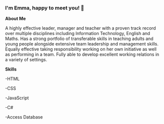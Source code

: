 ### I'm Emma, happy to meet you! 👋
<!--
**emmaFinlinson/emmaFinlinson** is a ✨ _special_ ✨ repository because its `README.md` (this file) appears on your GitHub profile.
##A bit about me##
Here are some ideas to get you started:

- 🔭 I’m currently working on ...
- 🌱 I’m currently learning ...
- 👯 I’m looking to collaborate on ...
- 🤔 I’m looking for help with ...
- 💬 Ask me about ...
- 📫 How to reach me: ...
- 😄 Pronouns: ...
- ⚡ Fun fact: ...
-->
**About Me**

A highly effective leader, manager and teacher with a proven track record over multiple disciplines including Information Technology, English and Maths. Has a strong portfolio of transferable skills in teaching adults and young people alongside extensive team leadership and management skills. Equally effective taking responsibility working on her own initiative as well as performing in a team.  Fully able to develop excellent working relations in a variety of settings.

**Skills**

-HTML

-CSS

-JavaScript

-C#

-Access Database

